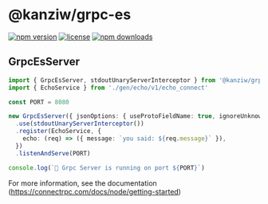 # @kanziw/grpc-es

[![npm version](https://img.shields.io/npm/v/@kanziw/grpc-es)](https://www.npmjs.com/package/@kanziw/grpc-es)
[![license](https://img.shields.io/npm/l/@kanziw/grpc-es)](https://www.npmjs.com/package/@kanziw/grpc-es)
[![npm downloads](https://img.shields.io/npm/dt/@kanziw/grpc-es)](https://www.npmjs.com/package/@kanziw/grpc-es)

## GrpcEsServer

```typescript
import { GrpcEsServer, stdoutUnaryServerInterceptor } from '@kanziw/grpc-es/server'
import { EchoService } from './gen/echo/v1/echo_connect'

const PORT = 8080

new GrpcEsServer({ jsonOptions: { useProtoFieldName: true, ignoreUnknownFields: true } })
  .use(stdoutUnaryServerInterceptor())
  .register(EchoService, {
    echo: (req) => ({ message: `you said: ${req.message}` }),
  })
  .listenAndServe(PORT)

console.log(`🏃 Grpc Server is running on port ${PORT}`)
```

For more information, see the documentation (https://connectrpc.com/docs/node/getting-started)
